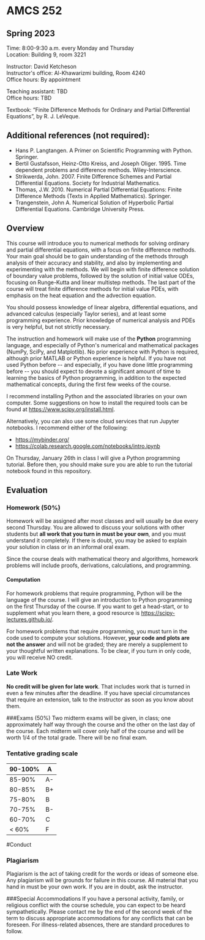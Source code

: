 # AMCS 252
## Spring 2023

Time: 8:00-9:30 a.m. every Monday and Thursday  
Location: Building 9, room 3221


Instructor: David Ketcheson  
Instructor's office: Al-Khawarizmi building, Room 4240  
Office hours: By appointment  

Teaching assistant: TBD   
Office hours: TBD  

Textbook: “Finite Difference Methods for Ordinary and Partial Differential Equations”, by R. J. LeVeque.

 ## Additional references (not required):
  - Hans P. Langtangen. A Primer on Scientific Programming with Python.  Springer.
  - Bertil Gustafsson, Heinz-Otto Kreiss, and Joseph Oliger. 1995. Time dependent problems and difference methods. Wiley-Interscience. 
  - Strikwerda, John. 2007. Finite Difference Schemes and Partial Differential Equations. Society for Industrial  Mathematics. 
  - Thomas, J.W. 2010. Numerical Partial Differential Equations: Finite Difference Methods (Texts in Applied Mathematics). Springer. 
  - Trangenstein, John A. Numerical Solution of Hyperbolic Partial Differential Equations. Cambridge University Press. 

## Overview

This course will introduce you to numerical methods for solving 
ordinary and partial differential equations, with a focus on
finite difference methods.
Your main goal should be to gain understanding of the
methods through analysis of their accuracy and stability, and also by
implementing and experimenting with the methods.
We will begin with finite difference solution of boundary value problems,
followed by the solution of initial value ODEs,
focusing on Runge-Kutta and linear multistep methods.  The last
part of the course will treat finite difference methods for initial
value PDEs, with emphasis on the heat equation and the advection equation.

You should possess knowledge of linear algebra, differential equations, 
and advanced calculus (especially Taylor series), and at least some
programming experience. Prior knowledge of numerical analysis and PDEs
is very helpful, but not strictly necessary.

The instruction and homework will make use of the **Python**
programming language, and especially of Python's numerical and mathematical
packages (NumPy, SciPy, and Matplotlib).  No prior experience with Python is
required, although prior MATLAB or Python experience is helpful.  If you have
not used Python before -- and especially, if you have done little programming
before -- you should expect to devote a significant amount of time to learning
the basics of Python programming, in addition to the expected mathematical concepts,
during the first few weeks of the course.

I recommend installing Python and the associated libraries on your own computer.  Some suggestions on how to install the required tools can be found at https://www.scipy.org/install.html.

Alternatively, you can also use some cloud services that run Jupyter notebooks.  I recommend either of the following:

  - https://mybinder.org/
  - https://colab.research.google.com/notebooks/intro.ipynb

On Thursday, January 26th in class I will give a Python programming tutorial.  Before then, you should make sure you are able to run the tutorial notebook found in this repository.

## Evaluation

### Homework (50%)
Homework will be assigned after most classes and will usually be due every second Thursday.  You are allowed to discuss your solutions with other students but **all work that you turn in must be your own**, and you must understand it completely.  If there is doubt, you may be asked to explain your solution in class or in an informal oral exam.

Since the course deals with mathematical theory and algorithms, homework problems will include proofs, derivations, calculations, and programming.

#### Computation
For homework problems that require programming, Python will be the language of the course.  I will give an introduction to Python programming on the first Thursday of the course.  If you want to get a head-start, or to supplement what you learn there, a good resource is https://scipy-lectures.github.io/.

For homework problems that require programming, you must turn in the code used to compute your solutions.  However, **your code and plots are not the answer** and will not be graded; they are merely a supplement to your thoughtful written explanations.  To be clear, if you turn in only code, you will receive NO credit.

### Late Work
**No credit will be given for late work**.  That includes work that is turned in even a few minutes after the deadline.  If you have special circumstances that require an extension, talk to the instructor as soon as you know about them.


###Exams (50%)
Two midterm exams will be given, in class; one approximately half way through the course and the other on the last day of the course.  Each midterm will cover only half of the course and will be worth 1/4 of the total grade.  There will be no final exam.

### Tentative grading scale

| 90-100%  | A |
| -------- | -- |
| 85-90%   | A- |
| 80-85%   | B+ |
| 75-80%   | B |
| 70-75%   | B- |
| 60-70%   | C |
| < 60%    | F |


#Conduct

### Plagiarism
Plagiarism is the act of taking credit for the words or ideas of someone else.  Any plagiarism will be grounds for failure in this course.  All material that you hand in must be your own work.  If you are in doubt, ask the instructor.

###Special Accommodations
If you have a personal activity, family, or religious conflict with the course schedule, you can expect to be heard sympathetically. Please contact me by the end of the second week of the term to discuss appropriate accommodations for any conflicts that can be foreseen. For illness-related absences, there are standard procedures to follow.
